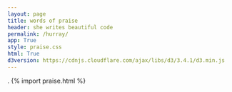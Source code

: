 ```yaml
---
layout: page
title: words of praise
header: she writes beautiful code										
permalink: /hurray/
app: True
style: praise.css
html: True
d3version: https://cdnjs.cloudflare.com/ajax/libs/d3/3.4.1/d3.min.js
---
```


.
{% import praise.html %}
